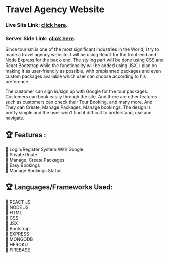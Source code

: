 # Travel Agency Website

### Live Site Link: [click here](https://travel-agency-fc58b.web.app/).

### Server Side Link: [click here](https://github.com/said7388/travel-agency-server).

Since tourism is one of the most significant industries in the World, I try to made a travel agency website. I will be using React for the front-end and Node Express for the back-end. The styling part will be done using CSS and React Bootstrap while the functionality will be added using JSX. I plan on making it as user-friendly as possible, with preplanned packages and even custom packages available which user can choose according to his preference.

The customer can sign in/sign up with Google for the tour packages. Customers can book easily through the site. And there are other features such as customers can check their Tour Booking, and many more. And They can Create, Manage Packages, Manage bookings. The design is pretty simple and the user won’t find it difficult to understand, use and navigate.

## 🏆 Features :

📘 Login/Register System With Google <br/>
📘 Private Route <br/>
📘 Manage, Create Packages <br/>
📘 Easy Bookings <br/>
📘 Manage Bookings Status <br/>

## 🏆 Languages/Frameworks Used:

🍧 REACT JS <br/>
🍧 NODE JS <br/>
🍧 HTML <br/>
🍧 CSS <br/>
🍧 JSX <br/>
🍧 Bootstrap <br/>
🍧 EXPRESS <br/>
🍧 MONGODB <br/>
🍧 HEROKU <br/>
🍧 FIREBASE <br/>

